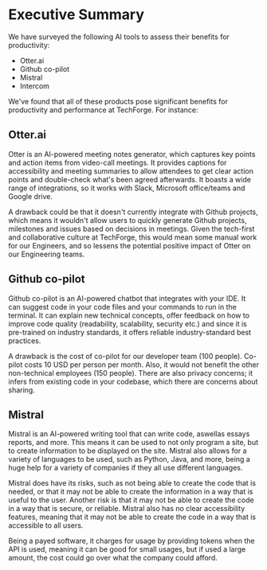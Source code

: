 # Executive Summary

We have surveyed the following AI tools to assess their benefits for productivity: 

- Otter.ai
- Github co-pilot
- Mistral
- Intercom


We've found that all of these products pose significant benefits for productivity and performance at TechForge. For instance:

## Otter.ai

Otter is an AI-powered meeting notes generator, which captures key points and action items from video-call meetings. It provides captions for accessibility and meeting summaries to allow attendees to get clear action points and double-check what's been agreed afterwards. It boasts a wide range of integrations, so it works with Slack, Microsoft office/teams and Google drive. 

A drawback could be that it doesn't currently integrate with Github projects, which means it wouldn't allow users to quickly generate Github projects, milestones and issues based on decisions in meetings. Given the tech-first and collaborative culture at TechForge, this would mean some manual work for our Engineers, and so  lessens the potential positive impact of Otter on our Engineering teams. 

## Github co-pilot

Github co-pilot is an AI-powered chatbot that integrates with your IDE. It can suggest code in your code files and your commands to run in the terminal. It can explain new technical concepts, offer feedback on how to improve code quality (readability, scalability, security etc.) and since it is pre-trained on industry standards, it offers reliable industry-standard best practices. 


A drawback is the cost of co-pilot for our developer team (100 people). Co-pilot costs 10 USD per person per month. Also, it would not benefit the other non-technical employees (150 people). There are also privacy concerns; it infers from existing code in your codebase, which there are concerns about sharing. 


## Mistral

Mistral is an AI-powered writing tool that can write code, aswellas essays reports, and more. This means it can be used to not only program a site, but to create information to be displayed on the site. Mistral also allows for a variety of languages to be used, such as Python, Java, and more, being a huge help for a variety of companies if they all use different languages.

Mistral does have its risks, such as not being able to create the code that is needed, or that it may not be able to create the information in a way that is useful to the user. Another risk is that it may not be able to create the code in a way that is secure, or reliable. Mistral also has no clear accessibility features, meaning that it may not be able to create the code in a way that is accessible to all users.

Being a payed software, it charges for usage by providing tokens when the API is used, meaning it can be good for small usages, but if used a large amount, the cost could go over what the company could afford.